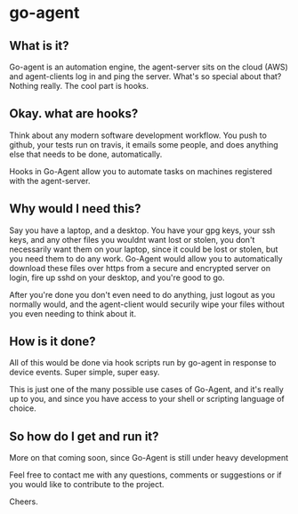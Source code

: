# go-agent
 
## What is it?
Go-agent is an automation engine, the agent-server sits on the cloud (AWS) and agent-clients log in and ping the server.
What's so special about that? Nothing really. The cool part is hooks.

## Okay. what are hooks?
Think about any modern software development workflow. You push to github, your tests run on travis, it emails some people,
and does anything else that needs to be done, automatically.

Hooks in Go-Agent allow you to automate tasks on machines registered with the agent-server.

## Why would I need this?
Say you have a laptop, and a desktop. You have your gpg keys, your ssh keys, and any other files you wouldnt want lost
or stolen, you don't necessarily want them on your laptop, since it could be lost or stolen, but you need them to do any work. 
Go-Agent would allow you to automatically download these files over https from a secure and encrypted server on login, 
fire up sshd on your desktop, and you're good to go.

After you're done you don't even need to do anything, just logout as you normally would, and the agent-client would securily wipe
your files without you even needing to think about it.

## How is it done?
All of this would be done via hook scripts run by go-agent in response to device events. Super simple, super easy.

This is just one of the many possible use cases of Go-Agent, and it's really up to you, and since you have access to your shell
or scripting language of choice.

## So how do I get and run it?
More on that coming soon, since Go-Agent is still under heavy development

Feel free to contact me with any questions, comments or suggestions or if you would like to contribute to the project.

Cheers.
